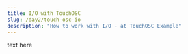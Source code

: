 ```yaml
---
title: I/O with TouchOSC
slug: /day2/touch-osc-io
description: "How to work with I/O - at TouchOSC Example"
---
```


text here